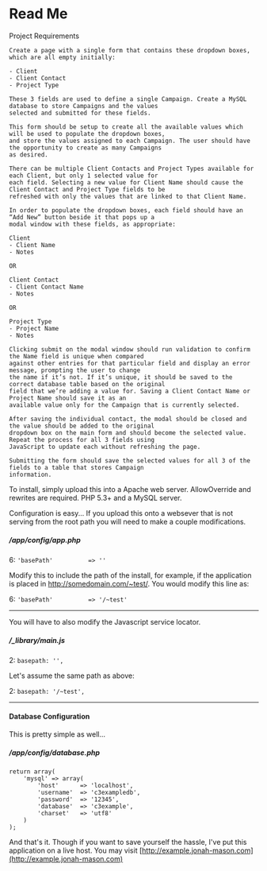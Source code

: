 Read Me
=======

Project Requirements

    Create a page with a single form that contains these dropdown boxes, which are all empty initially:
    
    - Client
    - Client Contact
    - Project Type
    
    These 3 fields are used to define a single Campaign. Create a MySQL database to store Campaigns and the values
    selected and submitted for these fields.
    
    This form should be setup to create all the available values which will be used to populate the dropdown boxes,
    and store the values assigned to each Campaign. The user should have the opportunity to create as many Campaigns
    as desired.
    
    There can be multiple Client Contacts and Project Types available for each Client, but only 1 selected value for
    each field. Selecting a new value for Client Name should cause the Client Contact and Project Type fields to be
    refreshed with only the values that are linked to that Client Name.
    
    In order to populate the dropdown boxes, each field should have an “Add New” button beside it that pops up a
    modal window with these fields, as appropriate:
    
    Client
    - Client Name
    - Notes
    
    OR
    
    Client Contact
    - Client Contact Name
    - Notes
    
    OR
    
    Project Type
    - Project Name
    - Notes
    
    Clicking submit on the modal window should run validation to confirm the Name field is unique when compared
    against other entries for that particular field and display an error message, prompting the user to change
    the name if it’s not. If it’s unique, it should be saved to the correct database table based on the original
    field that we’re adding a value for. Saving a Client Contact Name or Project Name should save it as an
    available value only for the Campaign that is currently selected.
    
    After saving the individual contact, the modal should be closed and the value should be added to the original
    dropdown box on the main form and should become the selected value. Repeat the process for all 3 fields using
    JavaScript to update each without refreshing the page.
    
    Submitting the form should save the selected values for all 3 of the fields to a table that stores Campaign
    information.

To install, simply upload this into a Apache web server. AllowOverride and rewrites are required. PHP 5.3+ and a MySQL server.

Configuration is easy... If you upload this onto a websever that is not serving from the root path you will need to make a couple modifications.

##### /app/config/app.php

6: `'basePath'          => ''`

Modify this to include the path of the install, for example, if the application is placed in http://somedomain.com/~test/. You would modify this line as:

6: `'basePath'          => '/~test'`

------

You will have to also modify the Javascript service locator.

##### /_library/main.js

2: `basepath: '',`

Let's assume the same path as above:

2: `basepath: '/~test',`

------

#### Database Configuration

This is pretty simple as well...

##### /app/config/database.php

	return array(
    	'mysql' => array(
        	'host'      => 'localhost',
	        'username'  => 'c3exampledb',
    	    'password'  => '12345',
	        'database'  => 'c3example',
	        'charset'   => 'utf8'
	    )
	);

And that's it. Though if you want to save yourself the hassle, I've put this application on a live host. You may visit [http://example.jonah-mason.com](http://example.jonah-mason.com)
